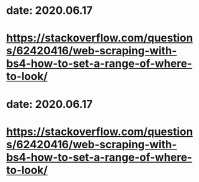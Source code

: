 # date: 2020.06.17
# https://stackoverflow.com/questions/62420416/web-scraping-with-bs4-how-to-set-a-range-of-where-to-look/
# date: 2020.06.17
# https://stackoverflow.com/questions/62420416/web-scraping-with-bs4-how-to-set-a-range-of-where-to-look/
